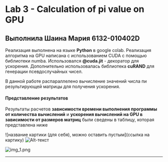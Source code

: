 # Lab 3 - Calculation of pi value on GPU 
## Выполнила Шаина Мария 6132-010402D 


Реализация выполнена на языке **Python** в google colab.
Реализация алгоритма на GPU написана с использованием CUDA с помощью библиотеки numba.
Использовался **@cuda.jit** - декоратор для ускорения.
Дополнительно использовалась библиотека **cuRAND** для генерации псевдослучайных чисел.

В данной работе распараллелено вычисление значений числа пи результирующей матрицы для получения ускорения.

#### Представление результатов
Результаты расчетов **зависимости времени выполнения программы от количества вычислений** и **ускорения вычислений на GPU в зависимости от размеров матриц** были сведены в таблицу, которая представлена ниже

![название картики (для себя), можно оставить пустым](ссылка на картику)
![Alt-текст](img.png) 

![img_1.png](img_1.png)
______

